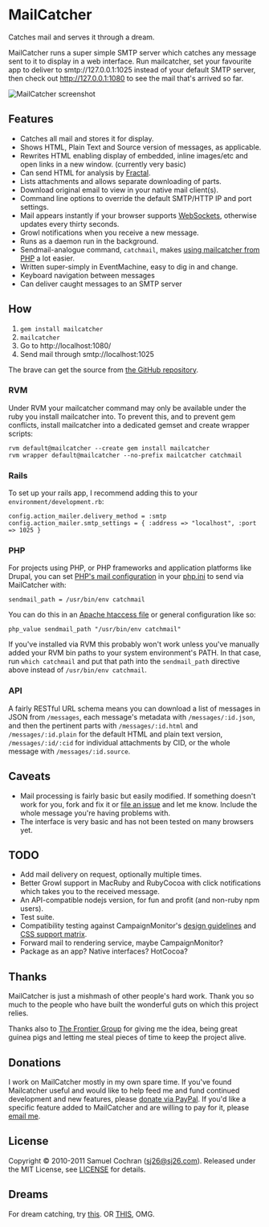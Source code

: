 # MailCatcher

Catches mail and serves it through a dream.

MailCatcher runs a super simple SMTP server which catches any message sent to it to display in a web interface. Run mailcatcher, set your favourite app to deliver to smtp://127.0.0.1:1025 instead of your default SMTP server, then check out http://127.0.0.1:1080 to see the mail that's arrived so far.

![MailCatcher screenshot](http://f.cl.ly/items/3w2T1p0F3g003b2i1F2z/Screen%20shot%202011-06-23%20at%2011.39.03%20PM.png)

## Features

* Catches all mail and stores it for display.
* Shows HTML, Plain Text and Source version of messages, as applicable.
* Rewrites HTML enabling display of embedded, inline images/etc and open links in a new window. (currently very basic)
* Can send HTML for analysis by [Fractal][fractal].
* Lists attachments and allows separate downloading of parts.
* Download original email to view in your native mail client(s).
* Command line options to override the default SMTP/HTTP IP and port settings.
* Mail appears instantly if your browser supports [WebSockets][websockets], otherwise updates every thirty seconds.
* Growl notifications when you receive a new message.
* Runs as a daemon run in the background.
* Sendmail-analogue command, `catchmail`, makes [using mailcatcher from PHP][withphp] a lot easier.
* Written super-simply in EventMachine, easy to dig in and change.
* Keyboard navigation between messages
* Can deliver caught messages to an SMTP server

## How

1. `gem install mailcatcher`
2. `mailcatcher`
3. Go to http://localhost:1080/
4. Send mail through smtp://localhost:1025

The brave can get the source from [the GitHub repository][mailcatcher-github].

### RVM

Under RVM your mailcatcher command may only be available under the ruby you install mailcatcher into. To prevent this, and to prevent gem conflicts, install mailcatcher into a dedicated gemset and create wrapper scripts:

    rvm default@mailcatcher --create gem install mailcatcher
    rvm wrapper default@mailcatcher --no-prefix mailcatcher catchmail

### Rails

To set up your rails app, I recommend adding this to your `environment/development.rb`:

    config.action_mailer.delivery_method = :smtp
    config.action_mailer.smtp_settings = { :address => "localhost", :port => 1025 }

### PHP

For projects using PHP, or PHP frameworks and application platforms like Drupal, you can set [PHP's mail configuration](http://www.php.net/manual/en/mail.configuration.php) in your [php.ini](http://www.php.net/manual/en/configuration.file.php) to send via MailCatcher with:

    sendmail_path = /usr/bin/env catchmail

You can do this in an [Apache htaccess file](http://php.net/manual/en/configuration.changes.php) or general configuration like so:

    php_value sendmail_path "/usr/bin/env catchmail"

If you've installed via RVM this probably won't work unless you've manually added your RVM bin paths to your system environment's PATH. In that case, run `which catchmail` and put that path into the `sendmail_path` directive above instead of `/usr/bin/env catchmail`.

### API

A fairly RESTful URL schema means you can download a list of messages in JSON from `/messages`, each message's metadata with `/messages/:id.json`, and then the pertinent parts with `/messages/:id.html` and `/messages/:id.plain` for the default HTML and plain text version, `/messages/:id/:cid` for individual attachments by CID, or the whole message with `/messages/:id.source`.

## Caveats

* Mail processing is fairly basic but easily modified. If something doesn't work for you, fork and fix it or [file an issue][mailcatcher-issues] and let me know. Include the whole message you're having problems with.
* The interface is very basic and has not been tested on many browsers yet.

## TODO

* Add mail delivery on request, optionally multiple times.
* Better Growl support in MacRuby and RubyCocoa with click notifications which takes you to the received message.
* An API-compatible nodejs version, for fun and profit (and non-ruby npm users).
* Test suite.
* Compatibility testing against CampaignMonitor's [design guidelines](http://www.campaignmonitor.com/design-guidelines/) and [CSS support matrix](http://www.campaignmonitor.com/design-guidelines/).
* Forward mail to rendering service, maybe CampaignMonitor?
* Package as an app? Native interfaces? HotCocoa?

## Thanks

MailCatcher is just a mishmash of other people's hard work. Thank you so much to the people who have built the wonderful guts on which this project relies.

Thanks also to [The Frontier Group][tfg] for giving me the idea, being great guinea pigs and letting me steal pieces of time to keep the project alive.

## Donations

I work on MailCatcher mostly in my own spare time. If you've found Mailcatcher useful and would like to help feed me and fund continued development and new features, please [donate via PayPal][donate]. If you'd like a specific feature added to MailCatcher and are willing to pay for it, please [email me](mailto:sj26@sj26.com).

## License

Copyright © 2010-2011 Samuel Cochran (sj26@sj26.com). Released under the MIT License, see [LICENSE][license] for details.

## Dreams

For dream catching, try [this](http://goo.gl/kgbh). OR [THIS](http://www.nyanicorn.com), OMG.

  [donate]: https://www.paypal.com/cgi-bin/webscr?cmd=_s-xclick&hosted_button_id=522WUPLRWUSKE
  [fractal]: http://getfractal.com
  [license]: https://github.com/sj26/mailcatcher/blob/master/LICENSE
  [mailcatcher-github]: https://github.com/sj26/mailcatcher
  [mailcatcher-issues]: https://github.com/sj26/mailcatcher/issues
  [tfg]: http://www.thefrontiergroup.com.au
  [websockets]: http://www.whatwg.org/specs/web-socket-protocol/
  [withphp]: http://webschuur.com/publications/blogs/2011-05-29-catchmail_for_drupal_and_other_phpapplications_the_simple_version
